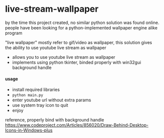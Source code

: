 # live-stream-wallpaper
by the time this project created, no similar python solution was found online. people have been looking for a python-implemented wallpaper engine alike program

"live wallpaper" mostly refer to gif/video as wallpaper, this solution gives the ability to use youtube live stream as wallpaper

- allows you to use youtube live stream as wallpaper
- implements using python tkinter, binded properly with win32gui background handle

#### usage
- install required libraries
- `python main.py`
- enter youtube url without extra params
- use system tray icon to quit
- enjoy

reference,
properly bind with background handle
https://www.codeproject.com/Articles/856020/Draw-Behind-Desktop-Icons-in-Windows-plus
